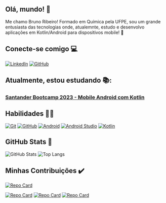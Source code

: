 ## Olá, mundo! 👋
Me chamo Bruno Ribeiro! Formado em Química pela UFPE, sou um grande entusiasta das tecnologias onde, atualemnte, estudo e desenvolvo aplicações em Kotlin/Android para dispositivos mobile! 📱

## Conecte-se comigo 💻
[![LinkedIn](https://img.shields.io/badge/LinkedIn-000?style=for-the-badge&logo=linkedin&logoColor=0E76A8)](https://www.linkedin.com/in/bruno-ribeiro-a8b635141/)
[![GitHub](https://img.shields.io/badge/GitHub-100000?style=for-the-badge&logo=github&logoColor=white)](https://github.com/rib-bruno)


## Atualmente, estou estudando 📚:
### [Santander Bootcamp 2023 - Mobile Android com Kotlin](https://web.dio.me/track/santander-bootcamp-2023-mobile-android-com-kotlin)




## Habilidades 👨‍💻
[![Git](https://img.shields.io/badge/GIT-E44C30?style=for-the-badge&logo=git&logoColor=white)](https://git-scm.com/doc)
[![GitHub](https://img.shields.io/badge/GitHub-100000?style=for-the-badge&logo=github&logoColor=white)](https://docs.github.com/pt)
[![Android](https://img.shields.io/badge/Android-3DDC84?style=for-the-badge&logo=android&logoColor=white)](https://developer.android.com/docs?hl=pt-br)
[![Android Studio](https://img.shields.io/badge/Android_Studio-3DDC84?style=for-the-badge&logo=android-studio&logoColor=white)](https://developer.android.com/studio)
[![Kotlin](https://img.shields.io/badge/Kotlin-0095D5?&style=for-the-badge&logo=kotlin&logoColor=white)](https://kotlinlang.org/docs/home.html)


## GitHub Stats 🔄
![GitHub Stats](https://github-readme-stats.vercel.app/api?username=rib-bruno&theme=transparent&bg_color=000&border_color=30A3DC&show_icons=true&icon_color=30A3DC&title_color=E94D5F&text_color=FFF)
     ![Top Langs](https://github-readme-stats-git-masterrstaa-rickstaa.vercel.app/api/top-langs/?username=rib-bruno&bg_color=000&border_color=30A3DC&title_color=E94D5F&text_color=FFF)

## Minhas Contribuições ✔️
[![Repo Card](https://github-readme-stats.vercel.app/api/pin/?username=rib-bruno&repo=Desafio-Warren&bg_color=000&border_color=30A3DC&show_icons=true&icon_color=30A3DC&title_color=E94D5F&text_color=FFF)](https://github.com/rib-bruno/Desafio-Warren)

[![Repo Card](https://github-readme-stats.vercel.app/api/pin/?username=rib-bruno&repo=Pokedex-Compose&bg_color=000&border_color=30A3DC&show_icons=true&icon_color=30A3DC&title_color=E94D5F&text_color=FFF)](https://github.com/rib-bruno/Pokedex-Compose)
[![Repo Card](https://github-readme-stats.vercel.app/api/pin/?username=rib-bruno&repo=Previsao-do-Tempo-App&bg_color=000&border_color=30A3DC&show_icons=true&icon_color=30A3DC&title_color=E94D5F&text_color=FFF)](https://github.com/rib-bruno/Previsao-do-Tempo-App)
[![Repo Card](https://github-readme-stats.vercel.app/api/pin/?username=rib-bruno&repo=copa-2022-android&bg_color=000&border_color=30A3DC&show_icons=true&icon_color=30A3DC&title_color=E94D5F&text_color=FFF)](https://github.com/rib-bruno/copa-2022-android)




<!--
**rib-bruno/rib-bruno** is a ✨ _special_ ✨ repository because its `README.md` (this file) appears on your GitHub profile.

Here are some ideas to get you started:

- 🔭 I’m currently working on ...
- 🌱 I’m currently learning ...
- 👯 I’m looking to collaborate on ...
- 🤔 I’m looking for help with ...
- 💬 Ask me about ...
- 📫 How to reach me: ...
- 😄 Pronouns: ...
- ⚡ Fun fact: ...
-->
